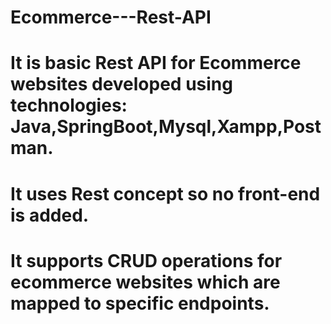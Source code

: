 # Ecommerce---Rest-API

# It is basic Rest API for Ecommerce websites developed using technologies: Java,SpringBoot,Mysql,Xampp,Postman.

# It uses Rest concept so no front-end is added.

# It supports CRUD operations for ecommerce websites which are mapped to specific endpoints.

